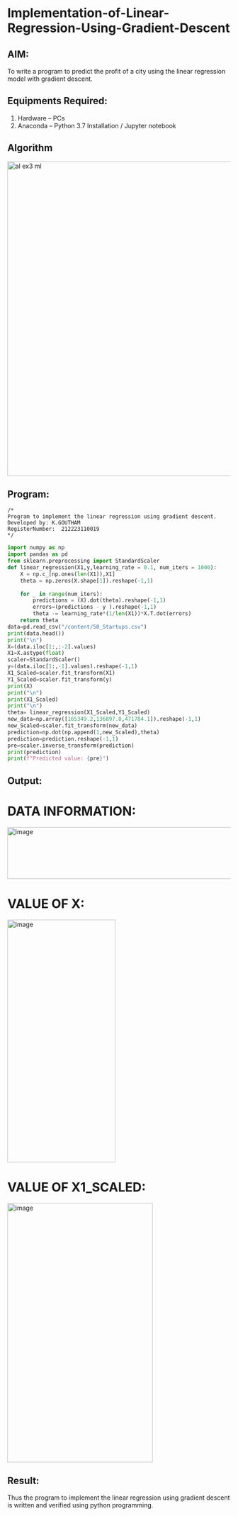 # Implementation-of-Linear-Regression-Using-Gradient-Descent

## AIM:
To write a program to predict the profit of a city using the linear regression model with gradient descent.

## Equipments Required:
1. Hardware – PCs
2. Anaconda – Python 3.7 Installation / Jupyter notebook

## Algorithm
<img width="688" height="710" alt="al ex3 ml" src="https://github.com/user-attachments/assets/8e98d670-f3a5-4679-8d4f-8212415ace83" />

## Program:
```
/*
Program to implement the linear regression using gradient descent.
Developed by: K.GOUTHAM
RegisterNumber:  212223110019
*/
```
```python
import numpy as np
import pandas as pd
from sklearn.preprocessing import StandardScaler
def linear_regression(X1,y,learning_rate = 0.1, num_iters = 1000):
    X = np.c_[np.ones(len(X1)),X1]
    theta = np.zeros(X.shape[1]).reshape(-1,1)
    
    for _ in range(num_iters):
        predictions = (X).dot(theta).reshape(-1,1)
        errors=(predictions - y ).reshape(-1,1)
        theta -= learning_rate*(1/len(X1))*X.T.dot(errors)
    return theta
data=pd.read_csv("/content/50_Startups.csv")
print(data.head())
print("\n")
X=(data.iloc[1:,:-2].values)
X1=X.astype(float)
scaler=StandardScaler()
y=(data.iloc[1:,-1].values).reshape(-1,1)
X1_Scaled=scaler.fit_transform(X1)
Y1_Scaled=scaler.fit_transform(y)
print(X)
print("\n")
print(X1_Scaled)
print("\n")
theta= linear_regression(X1_Scaled,Y1_Scaled)
new_data=np.array([165349.2,136897.8,471784.1]).reshape(-1,1)
new_Scaled=scaler.fit_transform(new_data)
prediction=np.dot(np.append(1,new_Scaled),theta)
prediction=prediction.reshape(-1,1)
pre=scaler.inverse_transform(prediction)
print(prediction)
print(f"Predicted value: {pre}")
```

## Output:

# DATA INFORMATION:
<img width="586" height="117" alt="image" src="https://github.com/user-attachments/assets/a2df631e-45ef-4a89-bf4e-7e358d2ac28f" />

# VALUE OF X:
<img width="244" height="548" alt="image" src="https://github.com/user-attachments/assets/804f8c9f-ab84-4f27-afa4-bf9d9ed3b7aa" />

# VALUE OF X1_SCALED:
<img width="328" height="585" alt="image" src="https://github.com/user-attachments/assets/7866f9cd-3325-49bb-960d-827ba45cce49" />

## Result:
Thus the program to implement the linear regression using gradient descent is written and verified using python programming.
